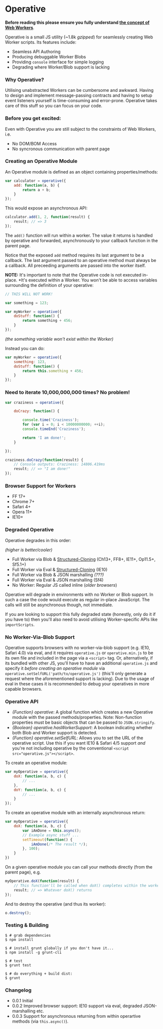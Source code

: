 # Operative

**Before reading this please ensure you fully understand [the concept of Web Workers](https://developer.mozilla.org/en-US/docs/Web/Guide/Performance/Using_web_workers)**.

Operative is a small JS utility (~1.8k *gzipped*) for seamlessly creating Web Worker scripts. Its features include:

 * Seamless API Authoring
 * Producing debuggable Worker Blobs
 * Providing `console` interface for simple logging
 * Degrading where Worker/Blob support is lacking

### Why Operative?

Utilising unabstracted Workers can be cumbersome and awkward. Having to design and implement message-passing contracts and having to setup event listeners yourself is time-consuming and error-prone. Operative takes care of this stuff so you can focus on your code.

### Before you get excited:

Even with Operative you are still subject to the constraints of Web Workers, i.e.

 * No DOM/BOM Access
 * No syncronous communication with parent page

### Creating an Operative Module

An Operative module is defined as an object containing properties/methods:

```js
var calculator = operative({
	add: function(a, b) {
		return a + b;
	}
});
```

This would expose an asynchronous API:

```js
calculator.add(1, 2, function(result) {
	result; // => 3
});
```

The `add()` function will run within a worker. The value it returns is handled by operative and forwarded, asynchronously to your callback function in the parent page.

Notice that the exposed `add` method requires its last argument to be a callback. The last argument passed to an operative method must always be a callback. All preceeding arguments are passed into the worker itself.

**NOTE:** It's important to note that the Operative code is not executed in-place. *It's executed within a Worker. You won't be able to access variables surrounding the definition of your operative:

```js
// THIS WILL NOT WORK!

var something = 123;

var myWorker = operative({
	doStuff: function() {
		return something + 456;
	}
});
```

*(the something variable won't exist within the Worker)*

Instead you can do:

```js
var myWorker = operative({
	something: 123,
	doStuff: function() {
		return this.something + 456;
	}
});
```

### Need to iterate 10,000,000,000 times? No problem!

```js
var craziness = operative({

	doCrazy: function() {

		console.time('Craziness');
		for (var i = 0; i < 10000000000; ++i);
		console.timeEnd('Craziness');

		return 'I am done!';
	}

});

craziness.doCrazy(function(result) {
	// Console outputs: Craziness: 14806.419ms 
	result; // => "I am done!"
});
```

### Browser Support for Workers

 * FF 17+
 * Chrome 7+
 * Safari 4+
 * Opera 11+
 * IE10+

### Degraded Operative

Operative degrades in this order:

*(higher is better/cooler)*

 * Full Worker via Blob & [Structured-Cloning](https://developer.mozilla.org/en-US/docs/Web/Guide/DOM/The_structured_clone_algorithm?redirectlocale=en-US&redirectslug=DOM%2FThe_structured_clone_algorithm) (Ch13+, FF8+, IE11+, Op11.5+, Sf5.1+)
 * Full Worker via Eval & [Structured-Cloning](https://developer.mozilla.org/en-US/docs/Web/Guide/DOM/The_structured_clone_algorithm?redirectlocale=en-US&redirectslug=DOM%2FThe_structured_clone_algorithm) (IE10)
 * Full Worker via Blob & JSON marshalling *(???)*
 * Full Worker via Eval & JSON marshalling (Sf4)
 * No Worker: Regular JS called inline (*older browsers*)

Operative will degrade in environments with no Worker or Blob support. In such a case the code would execute as regular in-place JavaScript. The calls will still be asynchronous though, not immediate.

If you are looking to support this fully degraded state (honestly, only do it if you have to) then you'll also need to avoid utilising Worker-specific APIs like `importScripts`.

### No Worker-Via-Blob Support

Operative supports browsers with no worker-via-blob support (e.g. IE10, Safari 4.0) via eval, and it requires `operative.js` or `operative.min.js` to be its own file and included in the page via a `<script>` tag. Or, alternatively, if its bundled with other JS, you'll have to have an additional `operative.js` and specify it *before creating an operative module* via `operative.setSelfURL('path/to/operative.js')` (this'll only generate a request where the aforementioned support is lacking). Due to the usage of eval in these cases it is recommended to debug your operatives in more capable browsers.

### Operative API

 * *{Function}* *operative*: A global function which creates a new Operative module with the passed methods/properties. Note: Non-function properties must be basic objects that can be passed to `JSON.stringify`.
 * *{Boolean}* *operative.hasWorkerSupport*: A boolean indicating whether both Blob and Worker support is detected.
 * *{Function}* *operative.setSelfURL*: Allows you to set the URL of the operative script. Use this if you want IE10 & Safari 4/5 support *and* you're not including operative by the conventional `<script src="operative.js"></script>`.

To create an operative module:

```js
var myOperative = operative({
	doX: function(a, b, c) {
		// ...
	},
	doY: function(a, b, c) {
		// ...
	}
});
```

To create an operative module with an internally asynchronous return:

```js
var myOperative = operative({
	doX: function(a, b, c) {
		var iAmDone = this.async();
		// Example async stuff ...
		setTimeout(function() {
			iAmDone(/* The result */);
		}, 100);
	}
})
```

On a given operative module you can call your methods directly (from the parent page), e.g.

```js
myOperative.doX(function(result) {
	// This function'll be called when doX() completes within the worker
	result; // => Whatever doX() returns
});
```

And to destroy the operative (and thus its worker):

```js
o.destroy();
```

### Testing & Building

```
$ # grab dependencies
$ npm install

$ # install grunt globally if you don't have it...
$ npm install -g grunt-cli

$ # test
$ grunt test

$ # do everything + build dist:
$ grunt
```

### Changelog

 * 0.0.1 Initial
 * 0.0.2 Improved browser support: IE10 support via eval, degraded JSON-marshalling etc.
 * 0.0.3 Support for asynchronous returning from within operartive methods (via `this.async()`).
